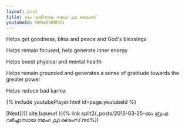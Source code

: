 ```yaml
---
layout: post
title: ഓം ഹരിനായ നമഹ ൧൧ ടൈംസ്
youtubeId: HVHwD3KRhIU
---
```

 
 
Helps get goodness, bliss and peace and God's blessings
 
Helps remain focused, help generate inner energy 
 
Helps boost physical and mental health 
 
Helps remain grounded and generates a sense of gratitude towards the greater power 
 
Helps reduce bad karma
 
 
 
 


{% include youtubePlayer.html id=page.youtubeId %}
 
[Next]({{ site.baseurl }}{% link  split2/_posts/2015-03-25-ഓം ബ്രഹ്മ വർച്ചാസായ നമഹ ൧൧ ടൈംസ്.md%})
 

